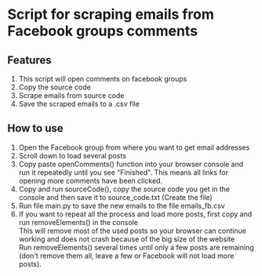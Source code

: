 <h1>Script for scraping emails from Facebook groups comments</h1>

<h2>Features</h2>

1) This script will open comments on facebook groups 
2) Copy the source code 
3) Scrape emails from source code 
4) Save the scraped emails to a .csv file

<h2>How to use</h2>

1) Open the Facebook group from where you want to get email addresses
2) Scroll down to load several posts
3) Copy paste openComments() function into your browser console and run it repeatedly until you see "Finished". This means all links for opening more comments have been clicked.
4) Copy and run sourceCode(), copy the source code you get in the console and then save it to source_code.txt (Create the file)
5) Run file main.py to save the new emails to the file emails_fb.csv
6) If you want to repeat all the process and load more posts, first copy and run removeElements() in the console
<br>This will remove most of the used posts so your browser can continue working and does not crash because of the big size of the website
<br>Run removeElements() several times until only a few posts are remaining (don't remove them all, leave a few or Facebook will not load more posts).
